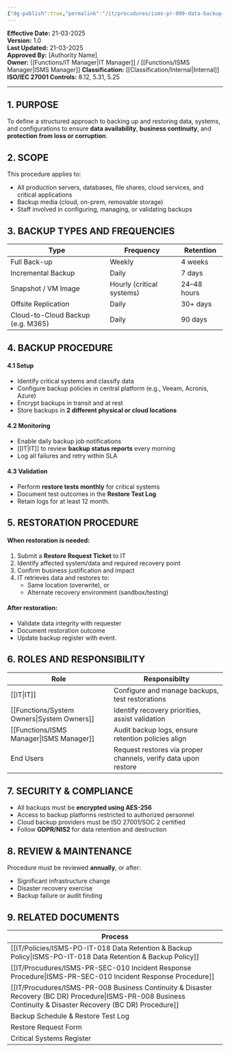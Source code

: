 ```yaml
---
{"dg-publish":true,"permalink":"/it/procudures/isms-pr-009-data-backup-and-restoration-procedure/","tags":["procedure","Backup","restore"],"noteIcon":"default"}
---
```


**Effective Date:** 21-03-2025  
**Version:** 1.0  
**Last Updated:** 21-03-2025  
**Approved By:** [Authority Name]  
**Owner:** [[Functions/IT Manager\|IT Manager]] / [[Functions/ISMS Manager\|ISMS Manager]]
**Classification:** [[Classification/Internal\|Internal]]
**ISO/IEC 27001 Controls:** 8.12, 5.31, 5.25

---
## **1. PURPOSE**  
To define a structured approach to backing up and restoring data, systems, and configurations to ensure **data availability**, **business continuity**, and **protection from loss or corruption**.
## **2. SCOPE**
This procedure applies to:
- All production servers, databases, file shares, cloud services, and critical applications
- Backup media (cloud, on-prem, removable storage)
- Staff involved in configuring, managing, or validating backups
## **3. BACKUP TYPES AND FREQUENCIES**

| Type                              | Frequency                 | Retention   |
| --------------------------------- | ------------------------- | ----------- |
| Full Back-up                      | Weekly                    | 4 weeks     |
| Incremental Backup                | Daily                     | 7 days      |
| Snapshot / VM Image               | Hourly (critical systems) | 24–48 hours |
| Offsite Replication               | Daily                     | 30+ days    |
| Cloud-to-Cloud Backup (e.g. M365) | Daily                     | 90 days     |
## **4. BACKUP PROCEDURE**
#### 4.1 Setup
- Identify critical systems and classify data
- Configure backup policies in central platform (e.g., Veeam, Acronis, Azure)
- Encrypt backups in transit and at rest
- Store backups in **2 different physical or cloud locations**
#### 4.2 Monitoring
- Enable daily backup job notifications
- [[IT\|IT]] to review **backup status reports** every morning
- Log all failures and retry within SLA
#### 4.3 Validation
- Perform **restore tests monthly** for critical systems
- Document test outcomes in the **Restore Test Log**
- Retain logs for at least 12 month.
## **5. RESTORATION PROCEDURE**  
#### When restoration is needed:
1. Submit a **Restore Request Ticket** to IT
2. Identify affected system/data and required recovery point
3. Confirm business justification and impact
4. IT retrieves data and restores to:
    - Same location (overwrite), or
    - Alternate recovery environment (sandbox/testing)
#### After restoration:
- Validate data integrity with requester
- Document restoration outcome
- Update backup register with event.
## **6. ROLES AND RESPONSIBILITY**

| Role              | Responsibilty                                                  |
| ----------------- | -------------------------------------------------------------- |
| [[IT\|IT]]            | Configure and manage backups, test restorations                |
| [[Functions/System Owners\|System Owners]] | Identify recovery priorities, assist validation                |
| [[Functions/ISMS Manager\|ISMS Manager]]  | Audit backup logs, ensure retention policies align             |
| End Users         | Request restores via proper channels, verify data upon restore |
## **7. SECURITY & COMPLIANCE**  
- All backups must be **encrypted using AES-256**
- Access to backup platforms restricted to authorized personnel
- Cloud backup providers must be ISO 27001/SOC 2 certified
- Follow **GDPR/NIS2** for data retention and destruction

## **8. REVIEW & MAINTENANCE**
Procedure must be reviewed **annually**, or after:
- Significant infrastructure change
- Disaster recovery exercise
- Backup failure or audit finding
## **9. RELATED DOCUMENTS**

| Process                                                                   |
| ------------------------------------------------------------------------- |
| [[IT/Policies/ISMS-PO-IT-018 Data Retention & Backup Policy\|ISMS-PO-IT-018 Data Retention & Backup Policy]]                         |
| [[IT/Procudures/ISMS-PR-SEC-010 Incident Response Procedure\|ISMS-PR-SEC-010 Incident Response Procedure]]                           |
| [[IT/Procudures/ISMS-PR-008 Business Continuity & Disaster Recovery (BC DR) Procedure\|ISMS-PR-008 Business Continuity & Disaster Recovery (BC DR) Procedure]] |
| Backup Schedule & Restore Test Log                                        |
| Restore Request Form                                                      |
| Critical Systems Register                                                 |








